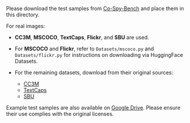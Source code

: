 Please download the test samples from [Co-Spy-Bench](https://huggingface.co/datasets/ruojiruoli/Co-Spy-Bench) and place them in this directory.

For real images:

* **CC3M**, **MSCOCO**, **TextCaps**, **Flickr**, and **SBU** are used.
* For **MSCOCO** and **Flickr**, refer to `Datasets/mscoco.py` and `Datasets/flickr.py` for instructions on downloading via HuggingFace Datasets.
* For the remaining datasets, download from their original sources:

  * [CC3M](https://ai.google.com/research/ConceptualCaptions/download)
  * [TextCaps](https://textvqa.org/textcaps/dataset/)
  * [SBU](https://huggingface.co/datasets/vicenteor/sbu_captions)

Example test samples are also available on [Google Drive](https://drive.google.com/file/d/1JaaIGItyDYprr4_k0C_90MGIIRVQpmIP/view?usp=sharing). Please ensure their use complies with the original licenses.
